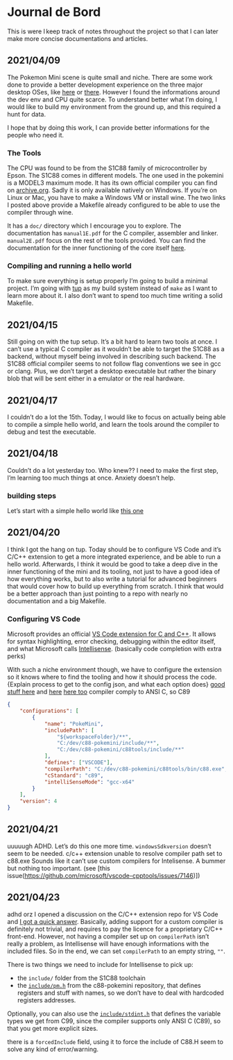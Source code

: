 Journal de Bord
=================================
This is were I keep track of notes throughout the project so that I can later
make more concise documentations and articles.

## 2021/04/09
The Pokemon Mini scene is quite small and niche. There are some work done to provide a
better development experience on the three major desktop OSes,
like [here](https://github.com/pokemon-mini/c88-pokemini)
or [there](https://github.com/notyourav/c88toolchain/tree/52c981103cd4791bcd6f566dd79b844f87d1a2b3).
However I found the informations around the dev env and CPU quite scarce. To
understand better what I’m doing, I would like to build my environment from the
ground up, and this required a hunt for data.

I hope that by doing this work, I can provide better informations
for the people who need it.

### The Tools
The CPU was found to be from the S1C88 family of microcontroller by Epson. The S1C88
comes in different models. The one used in the pokemini is a MODEL3 maximum mode.
It has its own official compiler you can find on [archive.org](https://web.archive.org/web/20190411141705/www.epsondevice.com/products_and_drivers/semicon/products/micro_controller/zip/s5u1c88000c16.zip).
Sadly it is only available natively on Windows. If you’re on Linux or Mac, you
have to make a Windows VM or install wine. The two links I posted above provide
a Makefile already configured to be able to use the compiler through wine.

It has a `doc/` directory which I encourage you to explore. The documentation has
`manual1E.pdf` for the C compiler, assembler and linker. `manual2E.pdf` focus on
the rest of the tools provided. You can find the documentation for the
inner functioning of the core itself [here](http://www.rayslogic.com/Software/TimexUSB/Docs/s1c88%20core%20cpu%20manual.pdf).

### Compiling and running a hello world
To make sure everything is setup properly I’m going to build a minimal project.
I’m going with [tup] as my build system instead of `make` as I want to learn
more about it. I also don’t want to spend too much time writing a solid Makefile.

## 2021/04/15
Still going on with the tup setup. It’s a bit hard to learn two tools at once.
I can’t use a typical C compiler as it wouldn’t be able to target the S1C88 as
a backend, without myself being involved in describing such backend.
The S1C88 official compiler seems to not follow flag conventions we see in
gcc or clang.
Plus, we don’t target a desktop executable but rather the binary blob that will
be sent either in a emulator or the real hardware.

## 2021/04/17
I couldn’t do a lot the 15th. Today, I would like to focus on actually being
able to compile a simple hello world, and learn the tools around the compiler
to debug and test the executable.

## 2021/04/18
Couldn’t do a lot yesterday too. Who knew??
I need to make the first step, I’m learning too much things at once.
Anxiety doesn’t help.

### building steps
Let’s start with a simple hello world like [this one](https://github.com/pokemon-mini/c88-pokemini/tree/master/examples/helloworld/src)

## 2021/04/20
I think I got the hang on tup. Today should be to configure VS Code and it’s
C/C++ extension to get a more integrated experience, and be able to run
a hello world. Afterwards, I think it would be good to take a deep dive in the
inner functioning of the mini and its tooling, not just to have a good idea
of how everything works, but to also write a tutorial for advanced beginners
that would cover how to build up everything from scratch.
I think that would be a better approach than just pointing to a repo with nearly
no documentation and a big Makefile.

### Configuring VS Code
Microsoft provides an official [VS Code extension for C and C++](https://marketplace.visualstudio.com/items?itemName=ms-vscode.cpptools).
It allows for syntax highlighting, error checking, debugging within the editor
itself, and what Microsoft calls [Intellisense](https://code.visualstudio.com/docs/editor/intellisense).
 (basically code completion with extra perks)

With such a niche environment though, we have to configure the extension so
it knows where to find the tooling and how it should process the code.
{Explain process to get to the config json, and what each option does}
[good stuff here](https://code.visualstudio.com/docs/cpp/c-cpp-properties-schema-reference)
and [here](https://code.visualstudio.com/docs/languages/cpp)
[here too](https://vscode.readthedocs.io/en/latest/languages/cpp/)
compiler comply to ANSI C, so C89

```json
{
    "configurations": [
        {
            "name": "PokeMini",
            "includePath": [
                "${workspaceFolder}/**",
                "C:/dev/c88-pokemini/include/**",
                "C:/dev/c88-pokemini/c88tools/include/**"
            ],
            "defines": ["VSCODE"],
            "compilerPath": "C:/dev/c88-pokemini/c88tools/bin/c88.exe",
            "cStandard": "c89",
            "intelliSenseMode": "gcc-x64"
        }
    ],
    "version": 4
}
```

## 2021/04/21
uuuuugh ADHD. Let’s do this one more time.
`windowsSdkversion` doesn’t seem to be needed.
c/c++ extension unable to resolve compiler path set to c88.exe
Sounds like it can’t use custom compilers for Intelisense. A bummer but nothing
too important. (see [this issue(https://github.com/microsoft/vscode-cpptools/issues/7146)])

## 2021/04/23
adhd orz
I opened a discussion on the C/C++ extension repo for VS Code and [I got a quick answer](https://github.com/microsoft/vscode-cpptools/discussions/7402#discussioncomment-642145).
Basically, adding support for a custom compiler is definitely not trivial, and
requires to pay the licence for a proprietary C/C++ front-end. However, not
having a compiler set up on `compilerPath` isn’t really a problem, as Intellisense
will have enough informations with the included files. So in the end, we can
set `compilerPath` to an empty string, `""`.

There is two things we need to include for Intellisense to pick up:
* the `include/` folder from the S1C88 toolchain
* the [`include/pm.h`](https://github.com/pokemon-mini/c88-pokemini/tree/master/include/pm.h)
from the c88-pokemini repository, that defines registers and stuff with names, so
we don’t have to deal with hardcoded registers addresses.

Optionally, you can also use the [`include/stdint.h`](https://github.com/pokemon-mini/c88-pokemini/tree/master/include/stdint.h)
that defines the variable types we get from C99, since the compiler supports only
ANSI C (C89), so that you get more explicit sizes.

there is a `forcedInclude` field, using it to force the include of C88.H seem
to solve any kind of error/warning.


[tup]: http://gittup.org/tup
